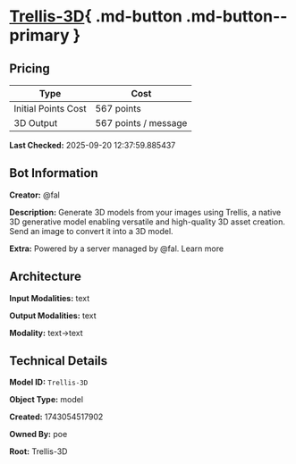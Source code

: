# [Trellis-3D](https://poe.com/Trellis-3D){ .md-button .md-button--primary }

## Pricing

| Type | Cost |
|------|------|
| Initial Points Cost | 567 points |
| 3D Output | 567 points / message |

**Last Checked:** 2025-09-20 12:37:59.885437


## Bot Information

**Creator:** @fal

**Description:** Generate 3D models from your images using Trellis, a native 3D generative model enabling versatile and high-quality 3D asset creation. Send an image to convert it into a 3D model.

**Extra:** Powered by a server managed by @fal. Learn more


## Architecture

**Input Modalities:** text

**Output Modalities:** text

**Modality:** text->text


## Technical Details

**Model ID:** `Trellis-3D`

**Object Type:** model

**Created:** 1743054517902

**Owned By:** poe

**Root:** Trellis-3D
